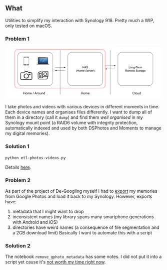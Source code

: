 ## What

Utilities to simplify my interaction with Synology 918. Pretty much a WIP, only tested on macOS.

### Problem 1
![](images/etl-synology.png)

I take photos and videos with various devices in different moments in time. Each device names and organises files differently. I want to dump all of them in a directory (call it `dump`) and find them *well organised* in my Synology mount point (a RAID6 volume with integrity protection, automatically indexed and used by both DSPhotos and Moments to manage my digital memories).

### Solution 1

`python etl-photos-videos.py`

Details [here](./ETL-PHOTOS-VIDEOS.md).

### Problem 2

As part of the project of De-Googling myself I had to [export](https://takeout.google.com/settings/takeout?pli=1) my memories from Google Photos and load it back to my Synology. However, exports have:
1. metadata that I might want to drop
1. inconsistent names (my library spans many smartphone generations with Android and iOS)
1. directories have weird names (a consequence of file segmentation and a 2GB download limit)
Basically I want to automate this with a script

### Solution 2

The notebook `remove_gphoto_metadata` has some notes. I did not put it into a script yet cause it's [not worth my time right now](https://xkcd.com/1205/).
